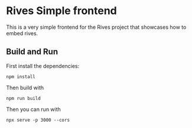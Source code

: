 # Rives Simple frontend

This is a very simple frontend for the Rives project that showcases how to embed rives.

## Build and Run

First install the dependencies:

```shell
npm install
```

Then build with

```shell
npm run build
```

Then you can run with

```shell
npx serve -p 3000 --cors
```